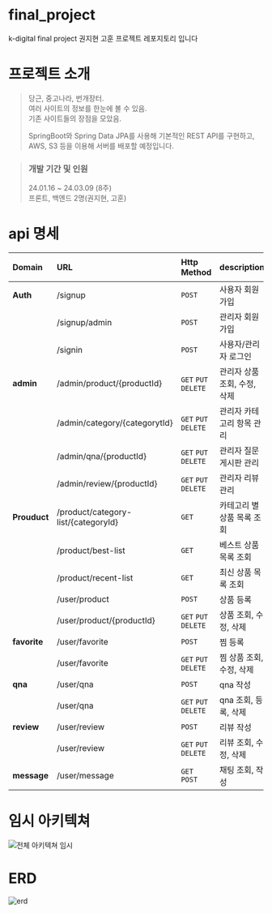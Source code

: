 # final_project
k-digital final project 권지현 고훈 프로젝트 레포지토리 입니다


# 프로젝트 소개

> 당근, 중고나라, 번개장터.\
> 여러 사이트의 정보를 한눈에 볼 수 있음.\
> 기존 사이트들의 장점을 모았음.
> 
> SpringBoot와 Spring Data JPA를 사용해 기본적인 REST API를 구현하고,\
> AWS, S3 등을 이용해 서버를 배포할 예정입니다.

> ### 개발 기간 및 인원
> 24.01.16 ~ 24.03.09 (8주) \
> 프론트, 백엔드 2명(권지현, 고훈)

# api 명세

| Domain       | URL                                                                        | Http Method                 | description       | 접근 권한 |
|:-------------|:---------------------------------------------------------------------------|:----------------------------|:------------------|:------|
| **Auth**     | /signup                                                                    | `POST`                      | 사용자 회원가입          | USER |
|              | /signup/admin                                                              | `POST`                      | 관리자 회원가입          | ADMIN |
|              | /signin                                                                    | `POST`                      | 사용자/관리자 로그인       | -     |
| **admin**    | /admin/product/{productId}                                                 | `GET` `PUT` `DELETE`        | 관리자 상품 조회, 수정, 삭제 | ADMIN  |
|              | /admin/category/{categorytId}                                              | `GET` `PUT` `DELETE`        | 관리자 카테고리 항목 관리 | ADMIN  |
|              | /admin/qna/{productId}                                                     | `GET` `PUT` `DELETE`        | 관리자 질문 게시판 관리 | ADMIN |
|              | /admin/review/{productId}                                                  | `GET` `PUT` `DELETE`        | 관리자 리뷰 관리 | ADMIN  |
| **Prouduct** | /product/category-list/{categoryId}                                        | `GET`                       | 카테고리 별 상품 목록 조회   | USER |
|              | /product/best-list                                                         | `GET`                       | 베스트 상품 목록 조회      | USER |
|              | /product/recent-list                                                       | `GET`                       | 최신 상품 목록 조회          | USER |
|              | /user/product                                                              | `POST`                      | 상품 등록             | USER |
|              | /user/product/{productId}                                                  | `GET` `PUT` `DELETE`        | 상품 조회, 수정, 삭제     | USER |
| **favorite** | /user/favorite                                                             | `POST`                      | 찜 등록      | USER |
|              | /user/favorite                                                             | `GET` `PUT` `DELETE`        | 찜 상품 조회, 수정, 삭제     | USER |
| **qna**      | /user/qna                                                                  | `POST`                      | qna 작성     | USER |
|              | /user/qna                                                                  | `GET` `PUT` `DELETE`        | qna 조회, 등록, 삭제     | USER |
| **review**   | /user/review                                                               | `POST`                      | 리뷰 작성    | USER |
|              | /user/review                                                               | `GET` `PUT` `DELETE`        | 리뷰 조회, 수정, 삭제     | USER |
| **message**  | /user/message                                                              | `GET` `POST`                | 채팅 조회, 작성     | USER |

# 임시 아키텍쳐

![전체 아키텍쳐 임시](https://github.com/briankh1221/final_project/assets/129491967/2787277b-e6b0-4d23-a9a3-f50445779786)


# ERD

![erd](https://github.com/briankh1221/final_project/assets/129491967/d7205d77-e2b7-4103-bb33-6a2c28276479)




